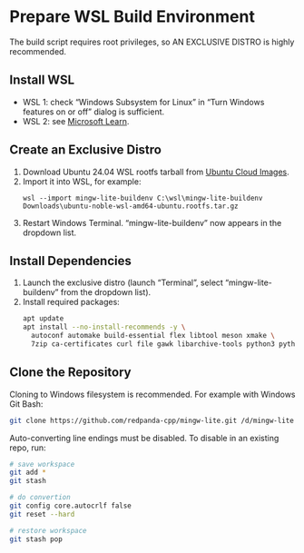 # Prepare WSL Build Environment

The build script requires root privileges, so AN EXCLUSIVE DISTRO is highly recommended.

## Install WSL

- WSL 1: check “Windows Subsystem for Linux” in “Turn Windows features on or off” dialog is sufficient.
- WSL 2: see [Microsoft Learn](https://learn.microsoft.com/en-us/windows/wsl/install).

## Create an Exclusive Distro

1. Download Ubuntu 24.04 WSL rootfs tarball from [Ubuntu Cloud Images](https://cloud-images.ubuntu.com/wsl/noble/current/).
2. Import it into WSL, for example:
   ```pwsh
   wsl --import mingw-lite-buildenv C:\wsl\mingw-lite-buildenv Downloads\ubuntu-noble-wsl-amd64-ubuntu.rootfs.tar.gz
   ```
3. Restart Windows Terminal. “mingw-lite-buildenv” now appears in the dropdown list.

## Install Dependencies

1. Launch the exclusive distro (launch “Terminal”, select “mingw-lite-buildenv” from the dropdown list).
2. Install required packages:
   ```bash
   apt update
   apt install --no-install-recommends -y \
     autoconf automake build-essential flex libtool meson xmake \
     7zip ca-certificates curl file gawk libarchive-tools python3 python3-packaging zstd
   ```

## Clone the Repository

Cloning to Windows filesystem is recommended. For example with Windows Git Bash:
```bash
git clone https://github.com/redpanda-cpp/mingw-lite.git /d/mingw-lite --config=core.autocrlf=false
```

Auto-converting line endings must be disabled. To disable in an existing repo, run:
```bash
# save workspace
git add *
git stash

# do convertion
git config core.autocrlf false
git reset --hard

# restore workspace
git stash pop
```
